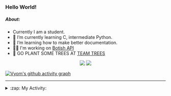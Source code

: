 ### Hello World!

##### About:
- Currently I am a student.
- 🌱 I’m currently learning C, intermediate Python.
- 🌱 I’m learning how to make better documentation.
- 👨‍💻 I'm working on [Botish API](https://github.com/Vyvy-vi/api)
- 🌱 GO PLANT SOME TREES AT [TEAM TREES](https://teamtrees.org/)

<p align="center">
  <a href="https://twitter.com/Vyvy_viM"><img target="_blank" src="https://img.shields.io/badge/twitter%20@Vyvy_viM-0D95E8?style=for-the-badge&logo=twitter&logoColor=white"/></a> 
  <a href="https://vyvy-vi.github.io/portfolio"><img target="_blank" src="https://img.shields.io/badge/-I_love_open_source-green?style=for-the-badge&logo=github&logoColor=black"/></a> 
</p>

[![Vyom's github activity graph](https://activity-graph.herokuapp.com/graph?username=Vyvy-vi)](https://github.com/ashutosh00710/github-readme-activity-graph)

---
<details>
  <summary>:zap: My Activity:</summary>
  
<!--START_SECTION:waka-->
![Code Time](http://img.shields.io/badge/Code%20Time-533%20hrs%2059%20mins-blue)

**I'm a Night 🦉** 

```text
🌞 Morning    43 commits     ██░░░░░░░░░░░░░░░░░░░░░░░   8.98% 
🌆 Daytime    117 commits    ██████░░░░░░░░░░░░░░░░░░░   24.43% 
🌃 Evening    147 commits    ███████░░░░░░░░░░░░░░░░░░   30.69% 
🌙 Night      172 commits    █████████░░░░░░░░░░░░░░░░   35.91%

```
📅 **I'm Most Productive on Sunday** 

```text
Monday       47 commits     ██░░░░░░░░░░░░░░░░░░░░░░░   9.81% 
Tuesday      79 commits     ████░░░░░░░░░░░░░░░░░░░░░   16.49% 
Wednesday    63 commits     ███░░░░░░░░░░░░░░░░░░░░░░   13.15% 
Thursday     56 commits     ███░░░░░░░░░░░░░░░░░░░░░░   11.69% 
Friday       47 commits     ██░░░░░░░░░░░░░░░░░░░░░░░   9.81% 
Saturday     52 commits     ██░░░░░░░░░░░░░░░░░░░░░░░   10.86% 
Sunday       135 commits    ███████░░░░░░░░░░░░░░░░░░   28.18%

```


📊 **This Week I Spent My Time On** 

```text
🔥 Editors: 
Vim                      12 hrs 43 mins      █████████████████████████   100.0%

🐱‍💻 Projects: 
tec-onboarding-bot       4 hrs 42 mins       █████████░░░░░░░░░░░░░░░░   36.97% 
discord-bot              4 hrs 3 mins        ████████░░░░░░░░░░░░░░░░░   31.89% 
CSF-101                  1 hr 38 mins        ███░░░░░░░░░░░░░░░░░░░░░░   12.86% 
puzzle-10-Vyvy-vi        39 mins             █░░░░░░░░░░░░░░░░░░░░░░░░   5.19% 
discord-invite           25 mins             ░░░░░░░░░░░░░░░░░░░░░░░░░   3.31%

```


 Last Updated on 21/12/2021
<!--END_SECTION:waka-->
</details>
